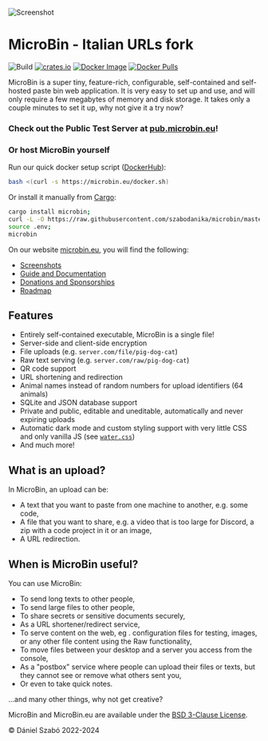 
![Screenshot](.github/index.png)

# MicroBin - Italian URLs fork

![Build](https://github.com/szabodanika/microbin/actions/workflows/rust.yml/badge.svg)
[![crates.io](https://img.shields.io/crates/v/microbin.svg)](https://crates.io/crates/microbin)
[![Docker Image](https://github.com/szabodanika/microbin/actions/workflows/release.yml/badge.svg)](https://hub.docker.com/r/danielszabo99/microbin)
[![Docker Pulls](https://img.shields.io/docker/pulls/danielszabo99/microbin?label=Docker%20pulls)](https://img.shields.io/docker/pulls/danielszabo99/microbin?label=Docker%20pulls)

MicroBin is a super tiny, feature-rich, configurable, self-contained and self-hosted paste bin web application. It is very easy to set up and use, and will only require a few megabytes of memory and disk storage. It takes only a couple minutes to set it up, why not give it a try now?

### Check out the Public Test Server at [pub.microbin.eu](https://pub.microbin.eu)!

### Or host MicroBin yourself

Run our quick docker setup script ([DockerHub](https://hub.docker.com/r/danielszabo99/microbin)):
```bash
bash <(curl -s https://microbin.eu/docker.sh)
```

Or install it manually from [Cargo](https://crates.io/crates/microbin):

```bash
cargo install microbin;
curl -L -O https://raw.githubusercontent.com/szabodanika/microbin/master/.env;
source .env;
microbin
```

On our website [microbin.eu](https://microbin.eu), you will find the following:

- [Screenshots](https://microbin.eu/screenshots/)
- [Guide and Documentation](https://microbin.eu/docs/intro)
- [Donations and Sponsorships](https://microbin.eu/sponsorship)
- [Roadmap](https://microbin.eu/roadmap)

## Features

- Entirely self-contained executable, MicroBin is a single file!
- Server-side and client-side encryption
- File uploads (e.g. `server.com/file/pig-dog-cat`)
- Raw text serving (e.g. `server.com/raw/pig-dog-cat`)
- QR code support
- URL shortening and redirection
- Animal names instead of random numbers for upload identifiers (64 animals)
- SQLite and JSON database support
- Private and public, editable and uneditable, automatically and never expiring uploads
- Automatic dark mode and custom styling support with very little CSS and only vanilla JS (see [`water.css`](https://github.com/kognise/water.css))
- And much more!

## What is an upload?

In MicroBin, an upload can be:

- A text that you want to paste from one machine to another, e.g. some code,
- A file that you want to share, e.g. a video that is too large for Discord, a zip with a code project in it or an image,
- A URL redirection.

## When is MicroBin useful?

You can use MicroBin:

- To send long texts to other people,
- To send large files to other people,
- To share secrets or sensitive documents securely,
- As a URL shortener/redirect service,
- To serve content on the web, eg . configuration files for testing, images, or any other file content using the Raw functionality,
- To move files between your desktop and a server you access from the console,
- As a "postbox" service where people can upload their files or texts, but they cannot see or remove what others sent you,
- Or even to take quick notes.

...and many other things, why not get creative?

MicroBin and MicroBin.eu are available under the [BSD 3-Clause License](LICENSE).

© Dániel Szabó 2022-2024
